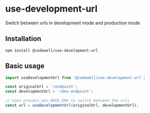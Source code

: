 # use-development-url
Switch between urls in development mode and production mode

## Installation
```
npm install @codewell/use-development-url
```

## Basic usage
```JavaScript
import useDevelopmentUrl from '@codewell/use-development-url';

const originalUrl = '/endpoint';
const developmentUrl = '/dev-endpoint';

// Uses process.env.NODE_ENV to switch between the urls
const url = useDevelopmentUrl(originalUrl, developmentUrl);

```
